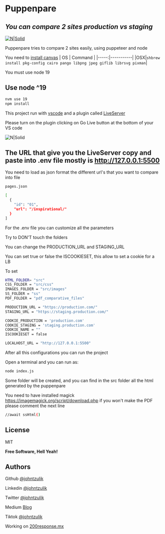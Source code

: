 # Puppenpare
## _You can compare 2 sites production vs staging_

[![N|Solid](https://cdn-images-1.medium.com/max/2400/1*jYzSJ-aEvzhFvfq_6DQdmw.png)](https://cdn-images-1.medium.com/max/2400/1*jYzSJ-aEvzhFvfq_6DQdmw.png)

Puppenpare tries to compare 2 sites easily, using puppeteer and node


You need to [install canvas](https://github.com/Automattic/node-canvas#installation)
| OS | Command |
|-----:|-----------|
|OSX|```shbrew install pkg-config cairo pango libpng jpeg giflib librsvg pixman```|


You must use node 19

## Use node ^19
```sh
nvm use 19
npm install
```

This project run with
[vscode](https://code.visualstudio.com/)
  and a plugin called [LiveServer](https://marketplace.visualstudio.com/items?itemName=ritwickdey.LiveServer)

Please turn on the plugin clicking on Go Live button at the bottom of your VS code

![N|Solid](https://i.stack.imgur.com/7HTSE.png)

## The URL that give you the LiveServer copy and paste into .env file mostly is http://127.0.0.1:5500 


You need to load as json format the different url's that you want to compare into file 

```sh
pages.json
```
```sh
[
  {
    "id": "01",
    "url": "/inspirational/"
  }
]
```

For the .env file you can customize all the parameters 

Try to DON'T touch the folders

You can change the PRODUCTION_URL and STAGING_URL

You can set true or false the ISCOOKIESET, this allow to set a cookie for a LB

To set
```sh
HTML_FOLDER= "src"
CSS_FOLDER = "src/css"
IMAGES_FOLDER = "src/images"
SS_FOLDER = "ss"
PDF_FOLDER = "pdf_comparative_files"

PRODUCTION_URL = "https://production.com/"
STAGING_URL = "https://staging.production.com/"

COOKIE_PRODUCTION = 'production.com'
COOKIE_STAGING = 'staging.production.com'
COOKIE_NAME = ""
ISCOOKIESET = false

LOCALHOST_URL = "http://127.0.0.1:5500" 
```
After all this configurations you can run the project

Open a terminal and you can run as:

```sh
node index.js
```

Some folder will be created, and you can find in the src folder all the html generated by the puppenpare


You need to have installed magick 
https://imagemagick.org/script/download.php
if you won't make the PDF please comment the next line 
```sh
//await ssHtml()
```


## License

MIT

**Free Software, Hell Yeah!**


## Authors

Github [@johntzulik](https://github.com/johntzulik)

Linkedin [@johntzulik](https://www.linkedin.com/in/johntzulik/)

Twitter [@johntzulik](https://twitter.com/johntzulik)

Medium [Blog](https://johntzulik.medium.com/)

Tiktok [@johntzulik](https://www.tiktok.com/@johntzulik)

Working on [200response.mx](https://200response.mx/)